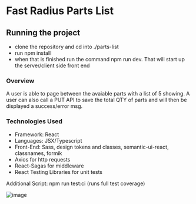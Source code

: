 # Fast Radius Parts List

## Running the project

- clone the repository and cd into ./parts-list
- run npm install
- when that is finished run the command npm run dev. That will start up the server/client side front end

### Overview
A user is able to page between the avaiable parts with a list of 5 showing. A user can also call a PUT API to save the total QTY of parts and will then be displayed a success/error msg.

### Technologies Used
- Framework: React
- Languages: JSX/Typescript
- Front-End: Sass, design tokens and classes, semantic-ui-react, classnames, formik
- Axios for http requests
- React-Sagas for middleware 
- React Testing Libraries for unit tests

Additional Script: npm run test:ci (runs full test coverage)

![image](https://user-images.githubusercontent.com/32752782/127505127-721cf291-a7ce-4a3b-9073-53b82b87ea66.png)

